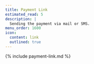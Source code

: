 ```yaml
---
title: Payment Link
estimated_read: 5
description: |
  Sending the payment via mail or SMS.
menu_order: 1600
icon:
  content: link
  outlined: true
---
```


{% include payment-link.md %}

